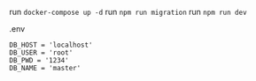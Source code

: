 run `docker-compose up -d`
run `npm run migration`
run `npm run dev`

.env

```
DB_HOST = 'localhost'
DB_USER = 'root'
DB_PWD = '1234'
DB_NAME = 'master'
```